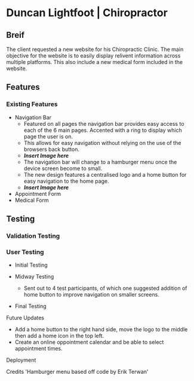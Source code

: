 # Duncan Lightfoot | Chiropractor

## Breif

The client requested a new website for his Chiropractic Clinic. The main objective for the website is to easily display relivent information across multiple platforms. This also include a new medical form included in the website.

## Features

### Existing Features

* Navigation Bar
    * Featured on all pages the navigation bar provides easy access to each of the 6 main pages. Accented with a ring to display which page the user is on.
    * This allows for easy navigation without relying on the use of the browsers back button.
    * **_Insert Image here_**
    * The navigation bar will change to a hamburger menu once the device screen become to small.
    * The new design features a centralised logo and a home button for easy navigation to the home page.
    * **_Insert Image here_**
* Appointment Form
* Medical Form

## Testing

### Validation Testing

### User Testing
* Initial Testing
    
* Midway Testing
    * Sent out to 4 test participants, of which one suggested addition of home button to improve navigation on smaller screens.
* Final Testing

    
    




Future Updates

- Add a home button to the right hand side, move the logo to the middle then add a home icon in the top left.
- Create an online oppointment calendar and be able to select appointment times.

Deployment

Credits
'Hamburger menu based off code by Erik Terwan'